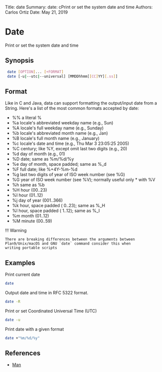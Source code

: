 Title:   date
Summary: date: cPrint or set the system date and time
Authors: Carlos Ortiz
Date:    May 21, 2019

# Date

Print or set the system date and time

## Synopsis

``` bash
 date [OPTION]... [+FORMAT]
 date [-u|--utc|--universal] [MMDDhhmm[[CC]YY][.ss]]
```


## Format
Like in C and Java, data can support formatting the output/input date from a String. Here's a list of the most common formats accepted by date: 

* %%     a literal %  
* %a     locale's abbreviated weekday name (e.g., Sun)
* %A     locale's full weekday name (e.g., Sunday)
* %b     locale's abbreviated month name (e.g., Jan)
* %B     locale's full month name (e.g., January)
* %c     locale's date and time (e.g., Thu Mar  3 23:05:25 2005)
* %C     century; like %Y, except omit last two digits (e.g., 20)
* %d     day of month (e.g., 01)
* %D     date; same as %m/%d/%y
* %e     day of month, space padded; same as %_d
* %F     full date; like %+4Y-%m-%d
* %g     last two digits of year of ISO week number (see %G)
* %G     year of ISO week number (see %V); normally useful only * with %V
* %h     same as %b
* %H     hour (00..23)
* %I     hour (01..12)
* %j     day of year (001..366)
* %k     hour, space padded ( 0..23); same as %_H
* %l     hour, space padded ( 1..12); same as %_I
* %m     month (01..12)
* %M     minute (00..59)

!!! Warning

    There are breaking differences between the arguments between Plan9/Unix/macOS and GNU `date` command consider this when
    writing portable scripts

## Examples

Print current date 

``` bash
date
```

Output date and time in RFC 5322 format.
``` bash
date -R
```

Print or set Coordinated Universal Time (UTC)
``` bash
date -u
```

Print date with a given format

``` bash
date +"%m/%d/%y"
``` 



## References

* [Man](http://man7.org/linux/man-pages/man1/clear.1.html)

